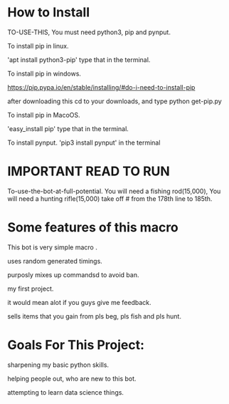 # How to Install

TO-USE-THIS, You must need python3, pip and pynput.

To install pip in linux.

'apt install python3-pip' type that in the terminal.

To install pip in windows.

https://pip.pypa.io/en/stable/installing/#do-i-need-to-install-pip

after downloading this cd to your downloads, and type python get-pip.py

To install pip in MacoOS.

'easy_install pip' type that in the terminal.

To install pynput.
'pip3 install pynput' in the terminal

# IMPORTANT READ TO RUN
To-use-the-bot-at-full-potential. You will need a fishing rod(15,000), You will need a hunting rifle(15,000) take off # from the 178th line to 185th.

# Some features of this macro
This bot is very simple macro .

uses random generated timings.

purposly mixes up commandsd to avoid ban.

my first project.

it would mean alot if you guys give me feedback.

sells items that you gain from pls beg, pls fish and pls hunt.

# Goals For This Project:
sharpening my basic python skills.

helping people out, who are new to this bot.

attempting to learn data science things.
